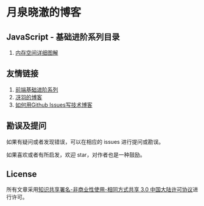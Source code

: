# 月泉晓澈的博客

## JavaScript - 基础进阶系列目录

1. [内存空间详细图解](https://github.com/YueQuanXiaoChe/YueQuanXiaoChe.github.io/issues/1)

## 友情链接

1. [前端基础进阶系列](https://www.jianshu.com/p/cd3fee40ef59)
2. [冴羽的博客](https://github.com/mqyqingfeng/Blog)
3. [如何用Github Issues写技术博客](https://www.jianshu.com/p/7c2cce028d29)

## 勘误及提问

如果有疑问或者发现错误，可以在相应的 issues 进行提问或勘误。

如果喜欢或者有所启发，欢迎 star，对作者也是一种鼓励。

## License

所有文章采用[知识共享署名-非商业性使用-相同方式共享 3.0 中国大陆许可协议](http://creativecommons.org/licenses/by-nc-sa/3.0/cn/)进行许可。
